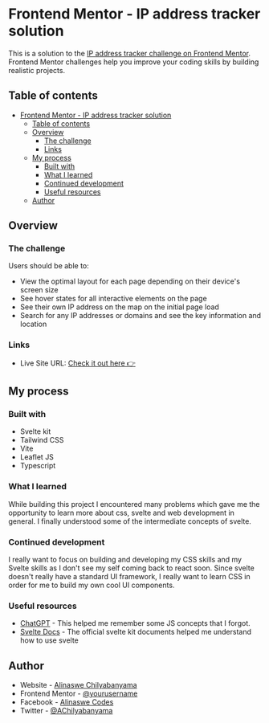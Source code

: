 # Frontend Mentor - IP address tracker solution

This is a solution to the [IP address tracker challenge on Frontend Mentor](https://www.frontendmentor.io/challenges/ip-address-tracker-I8-0yYAH0). Frontend Mentor challenges help you improve your coding skills by building realistic projects.

## Table of contents

- [Frontend Mentor - IP address tracker solution](#frontend-mentor---ip-address-tracker-solution)
  - [Table of contents](#table-of-contents)
  - [Overview](#overview)
    - [The challenge](#the-challenge)
    - [Links](#links)
  - [My process](#my-process)
    - [Built with](#built-with)
    - [What I learned](#what-i-learned)
    - [Continued development](#continued-development)
    - [Useful resources](#useful-resources)
  - [Author](#author)

## Overview

### The challenge

Users should be able to:

- View the optimal layout for each page depending on their device's screen size
- See hover states for all interactive elements on the page
- See their own IP address on the map on the initial page load
- Search for any IP addresses or domains and see the key information and location

### Links

- Live Site URL: [Check it out here 👉](https://acetracker.vercel.app/)

## My process

### Built with

- Svelte kit
- Tailwind CSS
- Vite
- Leaflet JS
- Typescript

### What I learned

While building this project I encountered many problems which gave me the opportunity to learn more about css, svelte and web development in general. I finally understood some of the intermediate concepts of svelte.

### Continued development

I really want to focus on building and developing my CSS skills and my Svelte skills as I don't see my self coming back to react soon. Since svelte doesn't really have a standard UI framework, I really want to learn CSS in order for me to build my own cool UI components.

### Useful resources

- [ChatGPT](https://www.chat.openai.com) - This helped me remember some JS concepts that I forgot.
- [Svelte Docs](https://svelte.dev/) - The official svelte kit documents helped me understand how to use svelte

## Author

- Website - [Alinaswe Chilyabanyama](https://www.alinaswecodes.com)
- Frontend Mentor - [@yourusername](https://www.frontendmentor.io/profile/Alinaswe3)
- Facebook - [Alinaswe Codes](https://web.facebook.com/profile.php?id=100085279222628)
- Twitter - [@AChilyabanyama](https://twitter.com/AChilyabanyama)
